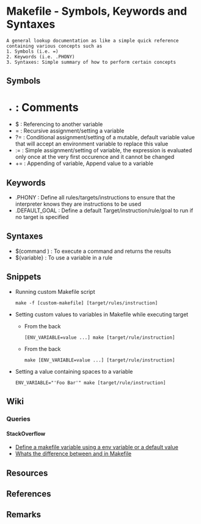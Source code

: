 # Makefile - Symbols, Keywords and Syntaxes

```
A general lookup documentation as like a simple quick reference 
containing various concepts such as
1. Symbols (i.e. =)
2. Keywords (i.e. .PHONY)
3. Syntaxes: Simple summary of how to perform certain concepts
```

## Symbols
+ #  : Comments
+ $  : Referencing to another variable
+ =  : Recursive assignment/setting a variable
+ ?= : Conditional assignment/setting of a mutable, default variable value that will accept an environment variable to replace this value
+ := : Simple assignment/setting of variable, the expression is evaluated only once at the very first occurence and it cannot be changed
+ += : Appending of variable, Append value to a variable

## Keywords
+ .PHONY        : Define all rules/targets/instructions to ensure that the interpreter knows they are instructions to be used
+ .DEFAULT_GOAL : Define a default Target/instruction/rule/goal to run if no target is specified

## Syntaxes
+ $(command <arguments>) : To execute a command and returns the results
+ ${variable} : To use a variable in a rule

## Snippets
- Running custom Makefile script
    ```console
    make -f [custom-makefile] [target/rules/instruction]
    ```

- Setting custom values to variables in Makefile while executing target
    - From the back
        ```console
        [ENV_VARIABLE=value ...] make [target/rule/instruction]
        ```
    - From the back
        ```console
        make [ENV_VARIABLE=value ...] [target/rule/instruction]
        ```

- Setting a value containing spaces to a variable
    ```console
    ENV_VARIABLE="'Foo Bar'" make [target/rule/instruction]
    ```

## Wiki
### Queries
#### StackOverflow
+ [Define a makefile variable using a env variable or a default value](https://stackoverflow.com/questions/24263291/define-a-makefile-variable-using-a-env-variable-or-a-default-value)
+ [Whats the difference between and in Makefile](https://stackoverflow.com/questions/4879592/whats-the-difference-between-and-in-makefile)

## Resources

## References

## Remarks
